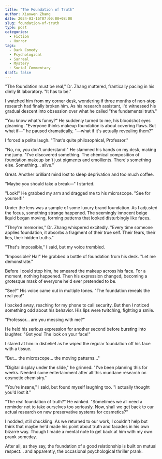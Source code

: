 ```yaml
---
title: "The Foundation of Truth"
author: Xiaowen Zhang
date: 2024-03-16T07:00:00+08:00
slug: foundation-of-truth
type: post
categories:
  - Fiction
  - Horror
tags:
  - Dark Comedy
  - Psychological
  - Surreal
  - Mystery
  - Social Commentary
draft: false
---
```


"The foundation must be real," Dr. Zhang muttered, frantically pacing in his dimly lit laboratory. "It has to be."

I watched him from my corner desk, wondering if three months of non-stop research had finally broken him. As his research assistant, I'd witnessed his gradual descent into obsession over what he called "the fundamental truth."

"You know what's funny?" He suddenly turned to me, his bloodshot eyes gleaming. "Everyone thinks makeup foundation is about covering flaws. But what if—" he paused dramatically, "—what if it's actually revealing them?"

I forced a polite laugh. "That's quite philosophical, Professor."

"No, no, you don't understand!" He slammed his hands on my desk, making me jump. "I've discovered something. The chemical composition of foundation makeup isn't just pigments and emollients. There's something else. Something... alive."

Great. Another brilliant mind lost to sleep deprivation and too much coffee.

"Maybe you should take a break—" I started.

"Look!" He grabbed my arm and dragged me to his microscope. "See for yourself!"

Under the lens was a sample of some luxury brand foundation. As I adjusted the focus, something strange happened. The seemingly innocent beige liquid began moving, forming patterns that looked disturbingly like faces.

"They're memories," Dr. Zhang whispered excitedly. "Every time someone applies foundation, it absorbs a fragment of their true self. Their fears, their lies, their hidden truths."

"That's impossible," I said, but my voice trembled.

"Impossible? Ha!" He grabbed a bottle of foundation from his desk. "Let me demonstrate."

Before I could stop him, he smeared the makeup across his face. For a moment, nothing happened. Then his expression changed, becoming a grotesque mask of everyone he'd ever pretended to be.

"See?" His voice came out in multiple tones. "The foundation reveals the real you!"

I backed away, reaching for my phone to call security. But then I noticed something odd about his behavior. His lips were twitching, fighting a smile.

"Professor... are you messing with me?"

He held his serious expression for another second before bursting into laughter. "Got you! The look on your face!"

I stared at him in disbelief as he wiped the regular foundation off his face with a tissue.

"But... the microscope... the moving patterns..."

"Digital display under the slide," he grinned. "I've been planning this for weeks. Needed some entertainment after all this mundane research on cosmetic chemistry."

"You're insane," I said, but found myself laughing too. "I actually thought you'd lost it."

"The real foundation of truth?" He winked. "Sometimes we all need a reminder not to take ourselves too seriously. Now, shall we get back to our actual research on new preservative systems for cosmetics?"

I nodded, still chuckling. As we returned to our work, I couldn't help but think that maybe he'd made his point about truth and facades in his own bizarre way. Though I made a mental note to get back at him with my own prank someday.

After all, as they say, the foundation of a good relationship is built on mutual respect... and apparently, the occasional psychological thriller prank.